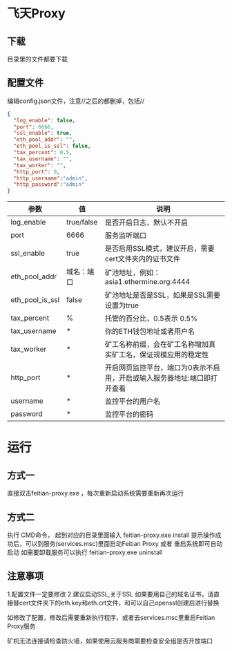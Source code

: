 # 飞天Proxy  

## 下载

目录里的文件都要下载

## 配置文件
编辑config.json文件，注意//之后的都删掉，包括//
``` json
{
  "log_enable": false,
  "port": 6666,
  "ssl_enable": true,
  "eth_pool_addr": "",
  "eth_pool_is_ssl": false,
  "tax_percent": 0.5,
  "tax_username": "",
  "tax_worker": "",
  "http_port": 0,
  "http_username":"admin",
  "http_password":"admin"
}
```
| 参数 | 值 | 说明 |
| ----  | ----  | ------- |
| log_enable  | true/false | 是否开启日志，默认不开启 |
| port  | 6666 | 服务监听端口|
| ssl_enable  | true | 是否启用SSL模式，建议开启，需要cert文件夹内的证书文件 |
| eth_pool_addr  | 域名：端口 | 矿池地址，例如：asia1.ethermine.org:4444 |
| eth_pool_is_ssl  | false | 矿池地址是否是SSL，如果是SSL需要设置为true |
| tax_percent  | % | 托管的百分比，0.5表示 0.5%|
| tax_username  | * | 你的ETH钱包地址或者用户名 |
| tax_worker  | *  | 矿工名称前缀，会在矿工名称增加真实矿工名，保证规模应用的稳定性 |
| http_port  | * | 开启网页监控平台，端口为0表示不启用，开启或输入服务器地址:端口即打开查看 |
| username  | * | 监控平台的用户名 |
| password  | * | 监控平台的密码 |


# 运行

##  方式一

直接双击feitian-proxy.exe ，每次重新启动系统需要重新再次运行

## 方式二  

执行 CMD命令， 起到对应的目录里面输入
feitian-proxy.exe install 
提示操作成功后，可以到服务(services.msc)里面启动Feitian Proxy 或者 重启系统即可自动启动
如需要卸载服务可以执行
feitian-proxy.exe uninstall 

## 注意事项

1.配置文件一定要修改
2.建议启动SSL,关于SSL 如果要用自己的域名证书，请直接替cert文件夹下的eth.key和eth.crt文件，和可以自己openssl创建后进行替换

如修改了配置，修改后需要重新执行程序，或者去services.msc里重启Feitian Proxy服务

矿机无法连接请检查防火墙，如果使用云服务商需要检查安全组是否开放端口